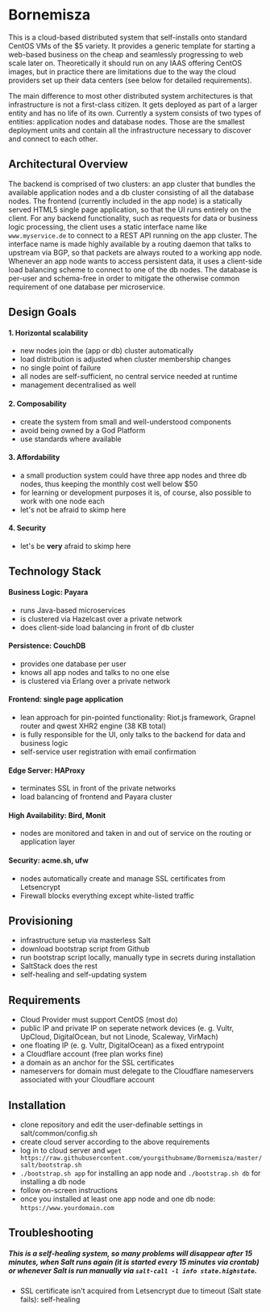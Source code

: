 # Bornemisza
This is a cloud-based distributed system that self-installs onto standard CentOS VMs of the $5 variety.
It provides a generic template for starting a web-based business on the cheap and seamlessly progressing to web scale later on. Theoretically it should run on any IAAS offering CentOS images, but in practice there are limitations due to the way the cloud providers set up their data centers (see below for detailed requirements).

The main difference to most other distributed system architectures is that infrastructure is not a first-class citizen. It gets deployed as part of a larger entity and has no life of its own. Currently a system consists of two types of entities: application nodes and database nodes. Those are the smallest deployment units and contain all the infrastructure necessary to discover and connect to each other.

## Architectural Overview
The backend is comprised of two clusters: an app cluster that bundles the available application nodes and a db cluster consisting of all the database nodes. The frontend (currently included in the app node) is a statically served HTML5 single page application, so that the UI runs entirely on the client. For any backend functionality, such as requests for data or business logic processing, the client uses a static interface name like `www.myservice.de` to connect to a REST API running on the app cluster. The interface name is made highly available by a routing daemon that talks to upstream via BGP, so that packets are always routed to a working app node. Whenever an app node wants to access persistent data, it uses a client-side load balancing scheme to connect to one of the db nodes. The database is per-user and schema-free in order to mitigate the otherwise common requirement of one database per microservice.

## Design Goals

#### 1. Horizontal scalability
- new nodes join the (app or db) cluster automatically
- load distribution is adjusted when cluster membership changes
- no single point of failure
- all nodes are self-sufficient, no central service needed at runtime
- management decentralised as well

#### 2. Composability
- create the system from small and well-understood components
- avoid being owned by a God Platform
- use standards where available

#### 3. Affordability
- a small production system could have three app nodes and three db nodes, thus keeping the monthly cost well below $50
- for learning or development purposes it is, of course, also possible to work with one node each
- let's not be afraid to skimp here

#### 4. Security
- let's be **very** afraid to skimp here

## Technology Stack

#### Business Logic: Payara
- runs Java-based microservices
- is clustered via Hazelcast over a private network
- does client-side load balancing in front of db cluster

#### Persistence: CouchDB
- provides one database per user
- knows all app nodes and talks to no one else
- is clustered via Erlang over a private network

#### Frontend: single page application
- lean approach for pin-pointed functionality: Riot.js framework, Grapnel router and qwest XHR2 engine (38 KB total)
- is fully responsible for the UI, only talks to the backend for data and business logic
- self-service user registration with email confirmation

#### Edge Server: HAProxy
- terminates SSL in front of the private networks
- load balancing of frontend and Payara cluster

#### High Availability: Bird, Monit
- nodes are monitored and taken in and out of service on the routing or application layer

#### Security: acme.sh, ufw
- nodes automatically create and manage SSL certificates from Letsencrypt
- Firewall blocks everything except white-listed traffic

## Provisioning
- infrastructure setup via masterless Salt
- download bootstrap script from Github
- run bootstrap script locally, manually type in secrets during installation
- SaltStack does the rest
- self-healing and self-updating system

## Requirements
- Cloud Provider must support CentOS (most do)
- public IP and private IP on seperate network devices (e. g. Vultr, UpCloud, DigitalOcean, but not Linode, Scaleway, VirMach)
- one floating IP (e. g. Vultr, DigitalOcean) as a fixed entrypoint
- a Cloudflare account (free plan works fine)
- a domain as an anchor for the SSL certificates
- nameservers for domain must delegate to the Cloudflare nameservers associated with your Cloudflare account

## Installation
- clone repository and edit the user-definable settings in salt/common/config.sh
- create cloud server according to the above requirements
- log in to cloud server and `wget https://raw.githubusercontent.com/yourgithubname/Bornemisza/master/salt/bootstrap.sh`
- `./bootstrap.sh app` for installing an app node and `./bootstrap.sh db` for installing a db node
- follow on-screen instructions
- once you installed at least one app node and one db node: `https://www.yourdomain.com`

## Troubleshooting
##### This is a self-healing system, so many problems will disappear after 15 minutes, when Salt runs again (it is started every 15 minutes via crontab) or whenever Salt is run manually via `salt-call -l info state.highstate`.
- SSL certificate isn't acquired from Letsencrypt due to timeout (Salt state fails): self-healing
